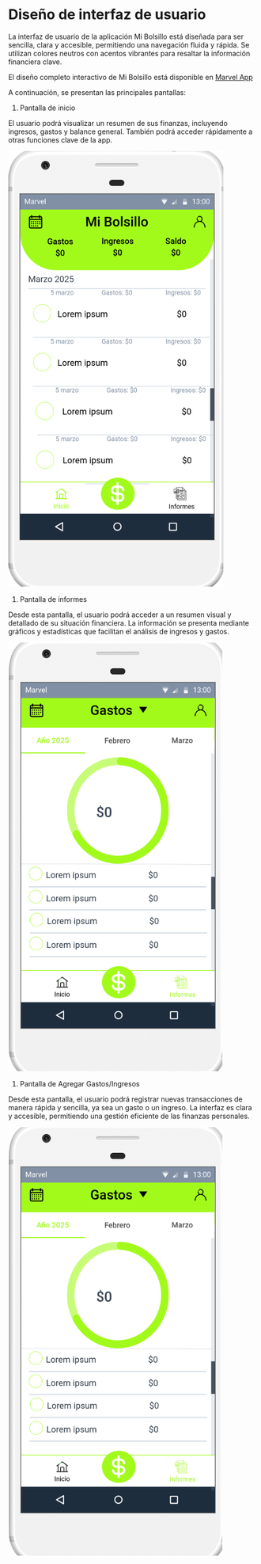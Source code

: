 # Diseño de interfaz de usuario

La interfaz de usuario de la aplicación Mi Bolsillo está diseñada para ser sencilla, clara y accesible, permitiendo una navegación fluida y rápida. Se utilizan colores neutros con acentos vibrantes para resaltar la información financiera clave.

El diseño completo interactivo de Mi Bolsillo está disponible en [Marvel App](https://marvelapp.com/prototype/33h977e6)

A continuación, se presentan las principales pantallas:

1. Pantalla de inicio

El usuario podrá visualizar un resumen de sus finanzas, incluyendo ingresos, gastos y balance general. También podrá acceder rápidamente a otras funciones clave de la app.


![screen1](images/pantallaInicio.png)

1. Pantalla de informes

Desde esta pantalla, el usuario podrá acceder a un resumen visual y detallado de su situación financiera. La información se presenta mediante gráficos y estadísticas que facilitan el análisis de ingresos y gastos.


![screen1](images/pantallaInformes.png)

1. Pantalla de Agregar Gastos/Ingresos

Desde esta pantalla, el usuario podrá registrar nuevas transacciones de manera rápida y sencilla, ya sea un gasto o un ingreso. La interfaz es clara y accesible, permitiendo una gestión eficiente de las finanzas personales.


![screen1](images/pantallaAgregar.png)